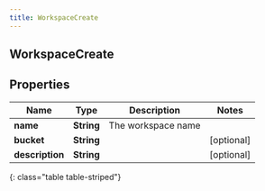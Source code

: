 ```yaml
---
title: WorkspaceCreate
---
```


## WorkspaceCreate

## Properties

| Name            | Type                            | Description        | Notes      |
| --------------- | ------------------------------- | ------------------ | ---------- |
| **name**        | <!----><!---->**String**<!----> | The workspace name |            |
| **bucket**      | <!----><!---->**String**<!----> |                    | [optional] |
| **description** | <!----><!---->**String**<!----> |                    | [optional] |

{: class="table table-striped"}
